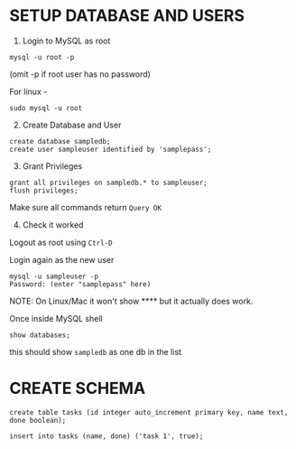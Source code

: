 # SETUP DATABASE AND USERS

1. Login to MySQL as root

```shell
mysql -u root -p
```
(omit -p if root user has no password)

For linux -
```shell
sudo mysql -u root
```

2. Create Database and User

```mysql
create database sampledb;
create user sampleuser identified by 'samplepass';
```

3. Grant Privileges
```mysql
grant all privileges on sampledb.* to sampleuser;
flush privileges;
```

Make sure all commands return `Query OK`

4. Check it worked

Logout as root using `Ctrl-D`

Login again as the new user
```shell
mysql -u sampleuser -p 
Password: (enter "samplepass" here)
```
NOTE: On Linux/Mac it won't show **** but it actually does work.

Once inside MySQL shell
```mysql
show databases;
```
this should show `sampledb` as one db in the list

# CREATE SCHEMA

```mysql
create table tasks (id integer auto_increment primary key, name text, done boolean);

insert into tasks (name, done) ('task 1', true);
```
